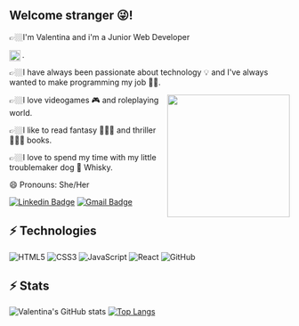 ## Welcome stranger 😜! 
<p>👉🏼I'm Valentina and i'm a Junior Web Developer </p><img src="https://imgur.com/a1GM7m6.png" align="left" height="20" />.
<p>👉🏼I have always been passionate about technology 💡 and I've always wanted to make programming my job 💪🏼.</p>
<img src="https://imgur.com/xQDskUs.png" align="right" height="220" />
<p>👉🏼I love videogames 🎮 and roleplaying world.</p>
<p>👉🏼I like to read fantasy 🧙🏼‍♂️ and thriller 🕵🏻‍♀️ books.</p>
<p>👉🏼I love to spend my time with my little troublemaker dog 🐶 Whisky.</p>

😄 Pronouns: She/Her

[![Linkedin Badge](https://img.shields.io/badge/-ValentinaUrzì-blue?style=flat-square&logo=Linkedin&logoColor=white&link=https://www.linkedin.com/in/valentina-urzì-0a3a86183/)](https://www.linkedin.com/in/valentina-urzì-0a3a86183/)
[![Gmail Badge](https://img.shields.io/badge/-valentina.urzi@gmail.com-c14438?style=flat-square&logo=Gmail&logoColor=white&link=mailto:valentina.urzi@gmail.com)](mailto:valentina.urzi@gmail.com)

## ⚡ Technologies

![HTML5](https://img.shields.io/badge/-HTML5-E34F26?style=flat-square&logo=html5&logoColor=white)
![CSS3](https://img.shields.io/badge/-CSS3-1572B6?style=flat-square&logo=css3)
![JavaScript](https://img.shields.io/badge/-JavaScript-black?style=flat-square&logo=javascript)
![React](https://img.shields.io/badge/-React-black?style=flat-square&logo=react)
![GitHub](https://img.shields.io/badge/-GitHub-181717?style=flat-square&logo=github)

## ⚡ Stats

![Valentina's GitHub stats](https://github-readme-stats.vercel.app/api?username=ValentinaUrzi&count_private=true&show_icons=true&theme=dracula)
[![Top Langs](https://github-readme-stats.vercel.app/api/top-langs/?username=ValentinaUrzi&layout=compact)](https://github.com/ValentinaUrzi/github-readme-stats)

<!-- ## ⚡ Repos -->

<!-- [![Readme Card](https://github-readme-stats.vercel.app/api/pin/?username=ValentinaUrzi&repo=LoL_Project)](https://lol-project-kappa.vercel.app)
[![Readme Card](https://github-readme-stats.vercel.app/api/pin/?username=ValentinaUrzi&repo=Drinkpedia)](https://drinkpedia.vercel.app)
[![Readme Card](https://github-readme-stats.vercel.app/api/pin/?username=ValentinaUrzi&repo=Great_Market)](https://great-market.vercel.app)
[![Readme Card](https://github-readme-stats.vercel.app/api/pin/?username=ValentinaUrzi&repo=Disney-Plus-Clone)](https://disney-plus-clone-iota.vercel.app) -->
